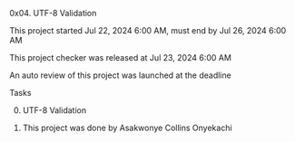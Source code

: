 0x04. UTF-8 Validation

This project started Jul 22, 2024 6:00 AM, must end by Jul 26, 2024 6:00 AM

This project checker was released at Jul 23, 2024 6:00 AM

An auto review of this project was launched at the deadline

Tasks

0. UTF-8 Validation

1. This project was done by Asakwonye Collins Onyekachi
